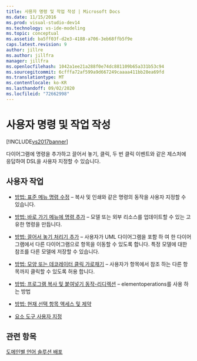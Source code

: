 ```yaml
---
title: 사용자 명령 및 작업 작성 | Microsoft Docs
ms.date: 11/15/2016
ms.prod: visual-studio-dev14
ms.technology: vs-ide-modeling
ms.topic: conceptual
ms.assetid: ba5ff03f-d2e3-4188-a706-3eb68ffb5f9e
caps.latest.revision: 9
author: jillre
ms.author: jillfra
manager: jillfra
ms.openlocfilehash: 1042a1ee21a288f0e74dc881109b65a331b53c94
ms.sourcegitcommit: 6cfffa72af599a9d667249caaaa411bb28ea69fd
ms.translationtype: MT
ms.contentlocale: ko-KR
ms.lasthandoff: 09/02/2020
ms.locfileid: "72662998"
---
```

# <a name="writing-user-commands-and-actions"></a>사용자 명령 및 작업 작성
[!INCLUDE[vs2017banner](../includes/vs2017banner.md)]

다이어그램에 명령을 추가하고 끌어서 놓기, 클릭, 두 번 클릭 이벤트와 같은 제스처에 응답하여 DSL을 사용자 지정할 수 있습니다.

## <a name="user-actions"></a>사용자 작업

- [방법: 표준 메뉴 명령 수정](../modeling/how-to-modify-a-standard-menu-command-in-a-domain-specific-language.md) – 복사 및 인쇄와 같은 명령의 동작을 사용자 지정할 수 있습니다.

- [방법: 바로 가기 메뉴에 명령 추가](../modeling/how-to-add-a-command-to-the-shortcut-menu.md) – 모델 또는 외부 리소스를 업데이트할 수 있는 고유한 명령을 만듭니다.

- [방법: 끌어서 놓기 처리기 추가](../modeling/how-to-add-a-drag-and-drop-handler.md) – 사용자가 UML 다이어그램을 포함 하 여 한 다이어그램에서 다른 다이어그램으로 항목을 이동할 수 있도록 합니다. 특정 모델에 대한 참조를 다른 모델에 저장할 수 있습니다.

- [방법: 모양 또는 데코레이터 클릭 가로채기](../modeling/how-to-intercept-a-click-on-a-shape-or-decorator.md) – 사용자가 항목에서 참조 하는 다른 항목까지 클릭할 수 있도록 허용 합니다.

- [방법: 프로그램 복사 및 붙여넣기 동작-리디렉션](../misc/how-to-program-copy-and-paste-behavior-redirect.md) – elementoperations를 사용 하는 방법

- [방법: 현재 선택 항목 액세스 및 제약](../modeling/how-to-access-and-constrain-the-current-selection.md)

- [요소 도구 사용자 지정](../modeling/customizing-element-tools.md)

## <a name="see-also"></a>관련 항목
 [도메인별 언어 솔루션 배포](../modeling/deploying-domain-specific-language-solutions.md)
